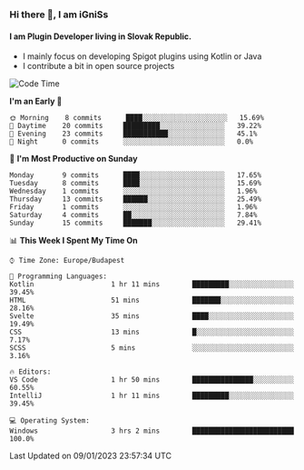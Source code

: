 ### Hi there 👋, I am iGniSs

#### I am Plugin Developer living in Slovak Republic.
- I mainly focus on developing Spigot plugins using Kotlin or Java
- I contribute a bit in open source projects

<!--START_SECTION:waka-->
![Code Time](http://img.shields.io/badge/Code%20Time-1%2C001%20hrs%2018%20mins-blue)

**I'm an Early 🐤** 

```text
🌞 Morning    8 commits      ████░░░░░░░░░░░░░░░░░░░░░   15.69% 
🌆 Daytime    20 commits     █████████░░░░░░░░░░░░░░░░   39.22% 
🌃 Evening    23 commits     ███████████░░░░░░░░░░░░░░   45.1% 
🌙 Night      0 commits      ░░░░░░░░░░░░░░░░░░░░░░░░░   0.0%

```
📅 **I'm Most Productive on Sunday** 

```text
Monday       9 commits      ████░░░░░░░░░░░░░░░░░░░░░   17.65% 
Tuesday      8 commits      ████░░░░░░░░░░░░░░░░░░░░░   15.69% 
Wednesday    1 commits      ░░░░░░░░░░░░░░░░░░░░░░░░░   1.96% 
Thursday     13 commits     ██████░░░░░░░░░░░░░░░░░░░   25.49% 
Friday       1 commits      ░░░░░░░░░░░░░░░░░░░░░░░░░   1.96% 
Saturday     4 commits      ██░░░░░░░░░░░░░░░░░░░░░░░   7.84% 
Sunday       15 commits     ███████░░░░░░░░░░░░░░░░░░   29.41%

```


📊 **This Week I Spent My Time On** 

```text
⌚︎ Time Zone: Europe/Budapest

💬 Programming Languages: 
Kotlin                   1 hr 11 mins        █████████░░░░░░░░░░░░░░░░   39.45% 
HTML                     51 mins             ███████░░░░░░░░░░░░░░░░░░   28.16% 
Svelte                   35 mins             ████░░░░░░░░░░░░░░░░░░░░░   19.49% 
CSS                      13 mins             █░░░░░░░░░░░░░░░░░░░░░░░░   7.17% 
SCSS                     5 mins              ░░░░░░░░░░░░░░░░░░░░░░░░░   3.16%

🔥 Editors: 
VS Code                  1 hr 50 mins        ███████████████░░░░░░░░░░   60.55% 
IntelliJ                 1 hr 11 mins        █████████░░░░░░░░░░░░░░░░   39.45%

💻 Operating System: 
Windows                  3 hrs 2 mins        █████████████████████████   100.0%

```


 Last Updated on 09/01/2023 23:57:34 UTC
<!--END_SECTION:waka-->